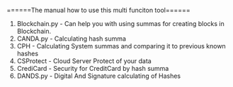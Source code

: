 ======The manual how to use this multi funciton tool======
1. Blockchain.py - Can help you with using summas for creating blocks in Blockchain.
2. CANDA.py - Calculating hash summa
3. CPH - Calculating System summas and comparing it to previous known hashes
4. CSProtect - Cloud Server Protect of your data
5. CrediCard - Security for CreditCard by hash summa
6. DANDS.py - Digital And Signature calculating of Hashes